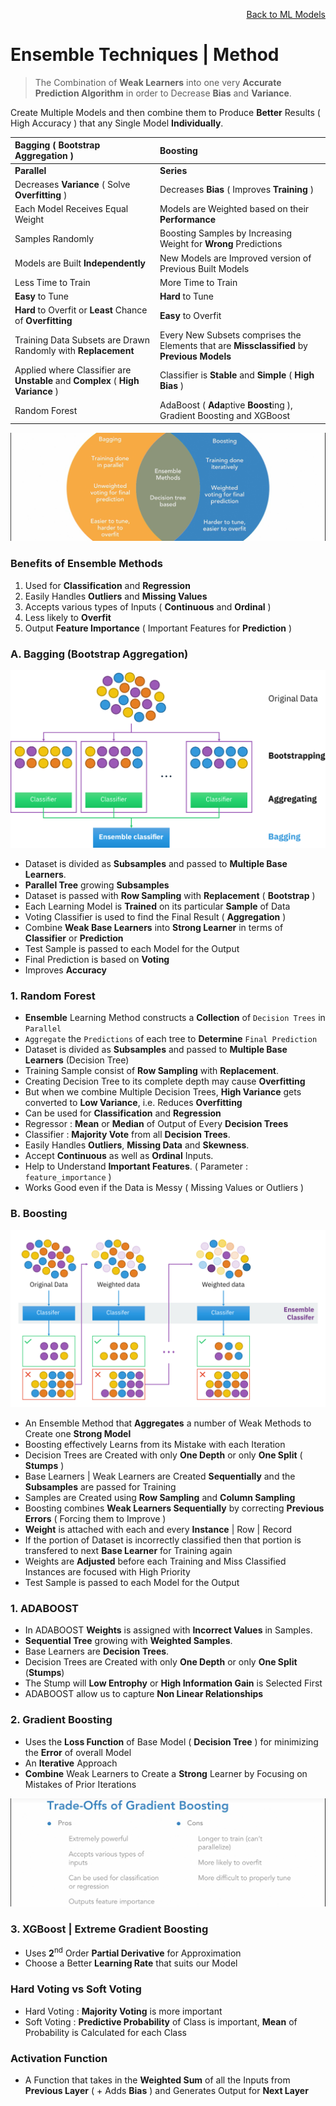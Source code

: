 <p align='right'><a href='https://github.com/KIRANKUMAR7296/Library/blob/main/Machine%20Learning/Machine%20Learning%20Models.md'>Back to ML Models</a></p>

# Ensemble Techniques | Method

> The Combination of **Weak Learners** into one very **Accurate Prediction Algorithm** in order to Decrease **Bias** and **Variance**.

Create Multiple Models and then combine them to Produce **Better** Results ( High Accuracy ) that any Single Model **Individually**.
 
Bagging ( Bootstrap Aggregation ) | Boosting
:--- | :---
**Parallel** | **Series**
Decreases **Variance** ( Solve **Overfitting** ) | Decreases **Bias** ( Improves **Training** )
Each Model Receives Equal Weight | Models are Weighted based on their **Performance**
Samples Randomly | Boosting Samples by Increasing Weight for **Wrong** Predictions
Models are Built **Independently** | New Models are Improved version of Previous Built Models
Less Time to Train | More Time to Train
**Easy** to Tune | **Hard** to Tune
**Hard** to Overfit or **Least** Chance of **Overfitting** | **Easy** to Overfit
Training Data Subsets are Drawn Randomly with **Replacement** | Every New Subsets comprises the Elements that are **Missclassified** by **Previous Models**
Applied where Classifier are **Unstable** and **Complex** ( **High Variance** ) | Classifier is **Stable** and **Simple** ( **High Bias** )
Random Forest | AdaBoost ( **Ada**ptive **Boost**ing ), Gradient Boosting and XGBoost

![Ensembles](Image/Ensembles.png)

### Benefits of Ensemble Methods

1. Used for **Classification** and **Regression**
2. Easily Handles **Outliers** and **Missing Values**
3. Accepts various types of Inputs ( **Continuous** and **Ordinal** )
4. Less likely to **Overfit**
5. Output **Feature Importance** ( Important Features for **Prediction** )

### A. Bagging (Bootstrap Aggregation)

![Ensemble Bagging](Image/EnsembleBagging.svg)

- Dataset is divided as **Subsamples** and passed to **Multiple Base Learners**.
- **Parallel Tree** growing **Subsamples**
- Dataset is passed with **Row Sampling** with **Replacement** ( **Bootstrap** )
- Each Learning Model is **Trained** on its particular **Sample** of Data
- Voting Classifier is used to find the Final Result ( **Aggregation** )
- Combine **Weak Base Learners** into **Strong Learner** in terms of **Classifier** or **Prediction**
- Test Sample is passed to each Model for the Output
- Final Prediction is based on **Voting**
- Improves **Accuracy**

### 1. Random Forest 

- **Ensemble** Learning Method constructs a **Collection** of `Decision Trees` in `Parallel` 
- `Aggregate` the `Predictions` of each tree to **Determine** `Final Prediction`
- Dataset is divided as **Subsamples** and passed to **Multiple Base Learners** (Decision Tree)
- Training Sample consist of **Row Sampling** with **Replacement**.
- Creating Decision Tree to its complete depth may cause **Overfitting**
- But when we combine Multiple Decision Trees, **High Variance** gets converted to **Low Variance**, i.e. Reduces **Overfitting**
- Can be used for **Classification** and **Regression**
- Regressor : **Mean** or **Median** of Output of Every **Decision Trees**
- Classifier : **Majority Vote** from all **Decision Trees**.
- Easily Handles **Outliers**, **Missing Data** and **Skewness**.
- Accept **Continuous** as well as **Ordinal** Inputs.
- Help to Understand **Important Features**. ( Parameter : `feature_importance` )
- Works Good even if the Data is Messy ( Missing Values or Outliers )  

### B. Boosting

![Ensemble Boosting](Image/EnsembleBoosting.svg)

- An Ensemble Method that **Aggregates** a number of Weak Methods to Create one **Strong Model**
- Boosting effectively Learns from its Mistake with each Iteration
- Decision Trees are Created with only **One Depth** or only **One Split** ( **Stumps** )
- Base Learners | Weak Learners are Created **Sequentially** and the **Subsamples** are passed for Training
- Samples are Created using **Row Sampling** and **Column Sampling**
- Boosting combines **Weak Learners Sequentially** by correcting **Previous Errors** ( Forcing them to Improve )
- **Weight** is attached with each and every **Instance** | Row | Record
- If the portion of Dataset is incorrectly classified then that portion is transfered to next **Base Learner** for Training again
- Weights are **Adjusted** before each Training and Miss Classified Instances are focused with High Priority
- Test Sample is passed to each Model for the Output

### 1. ADABOOST

- In ADABOOST **Weights** is assigned with **Incorrect Values** in Samples.
- **Sequential Tree** growing  with **Weighted Samples**.
- Base Learners are **Decision Trees**.
- Decision Trees are Created with only **One Depth** or only **One Split** (**Stumps**)
- The Stump will **Low Entrophy** or **High Information Gain** is Selected First
- ADABOOST allow us to capture **Non Linear Relationships**

### 2. Gradient Boosting
- Uses the **Loss Function** of Base Model ( **Decision Tree** ) for minimizing the **Error** of overall Model
- An **Iterative** Approach
- **Combine** Weak Learners to Create a **Strong** Learner by Focusing on Mistakes of Prior Iterations

![Gradient Boosting](Image/GB.png)

### 3. XGBoost | Extreme Gradient Boosting
- Uses **2**<sup>nd</sup> Order **Partial Derivative** for Approximation
- Choose a Better **Learning Rate** that suits our Model

### Hard Voting vs Soft Voting

- Hard Voting : **Majority Voting** is more important
- Soft Voting : **Predictive Probability** of Class is important, **Mean** of Probability is Calculated for each Class

### Activation Function
- A Function that takes in the **Weighted Sum** of all the Inputs from **Previous Layer** ( + Adds **Bias** ) and Generates Output for **Next Layer**

